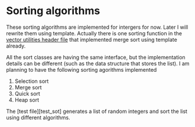 Sorting algorithms
===============================================================================

These sorting algorithms are implemented for intergers for now. Later I will
rewrite them using template. Actually there is one sorting function in the
[vector utilities header file][my_vector_utilities] that implemented merge sort
using template already.

All the sort classes are having the same interface, but the implementation 
details can be different (such as the data structure that stores the list). I
am planning to have the following sorting agorithms implemented

1. Selection sort
2. Merge sort
3. Quick sort
4. Heap sort

The [test file][test_sot] generates a list of random integers and sort the list
using different algorithms.

[my_vector_utilities]: lib/my_vector_utilities.h
[test_sort]: test/test_sort.cpp